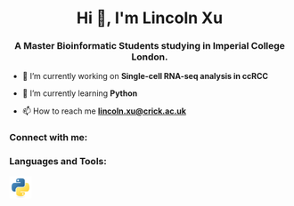 <h1 align="center">Hi 👋, I'm Lincoln Xu</h1>
<h3 align="center">A Master Bioinformatic Students studying in Imperial College London.</h3>

- 🔭 I’m currently working on **Single-cell RNA-seq analysis in ccRCC**

- 🌱 I’m currently learning **Python**

- 📫 How to reach me **lincoln.xu@crick.ac.uk**

<h3 align="left">Connect with me:</h3>
<p align="left">
</p>

<h3 align="left">Languages and Tools:</h3>
<p align="left"> <a href="https://www.python.org" target="_blank" rel="noreferrer"> <img src="https://raw.githubusercontent.com/devicons/devicon/master/icons/python/python-original.svg" alt="python" width="40" height="40"/> </a> </p>
